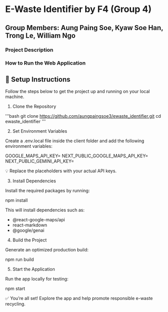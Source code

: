 # E-Waste Identifier by F4 (Group 4)
## Group Members: Aung Paing Soe, Kyaw Soe Han, Trong Le, William Ngo

### Project Description

### How to Run the Web Application

## 🚀 Setup Instructions

Follow the steps below to get the project up and running on your local machine.

1. Clone the Repository

'''bash
git clone https://github.com/aungpaingsoe3/ewaste_identifier.git
cd ewaste_identifier
'''

2. Set Environment Variables

Create a .env.local file inside the client folder and add the following environment variables:

GOOGLE_MAPS_API_KEY=<insert-valid-api-key-here>
NEXT_PUBLIC_GOOGLE_MAPS_API_KEY=<insert-prev-api-key-here>
NEXT_PUBLIC_GEMINI_API_KEY=<insert-valid-gemini-key-here>

💡 Replace the placeholders with your actual API keys.

3. Install Dependencies

Install the required packages by running:

npm install

This will install dependencies such as:

- @react-google-maps/api
- react-markdown
- @google/genai

4. Build the Project

Generate an optimized production build:

npm run build

5. Start the Application

Run the app locally for testing:

npm start

✅ You’re all set! Explore the app and help promote responsible e-waste recycling.
